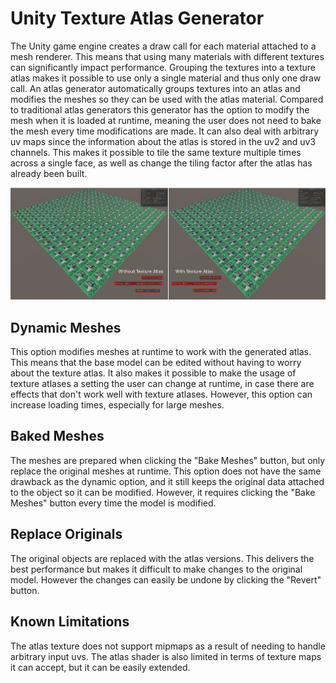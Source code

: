 # Unity Texture Atlas Generator
The Unity game engine creates a draw call for each material attached to a mesh renderer. This means that using many materials with different textures can significantly impact performance. Grouping the textures into a texture atlas makes it possible to use only a single material and thus only one draw call. An atlas generator automatically groups textures into an atlas and modifies the meshes so they can be used with the atlas material. Compared to traditional atlas generators this generator has the option to modify the mesh when it is loaded at runtime, meaning the user does not need to bake the mesh every time modifications are made. It can also deal with arbitrary uv maps since the information about the atlas is stored in the uv2 and uv3 channels. This makes it possible to tile the same texture multiple times across a single face, as well as change the tiling factor after the atlas has already been built.

<img src='figures/example.PNG'/>

## Dynamic Meshes
This option modifies meshes at runtime to work with the generated atlas. This means that the base model can be edited without having to worry about the texture atlas. It also makes it possible to make the usage of texture atlases a setting the user can change at runtime, in case there are effects that don't work well with texture atlases. However, this option can increase loading times, especially for large meshes.

## Baked Meshes
The meshes are prepared when clicking the "Bake Meshes" button, but only replace the original meshes at runtime. This option does not have the same drawback as the dynamic option, and it still keeps the original data attached to the object so it can be modified. However, it requires clicking the "Bake Meshes" button every time the model is modified.

## Replace Originals
The original objects are replaced with the atlas versions. This delivers the best performance but makes it difficult to make changes to the original model. However the changes can easily be undone by clicking the "Revert" button.

## Known Limitations
The atlas texture does not support mipmaps as a result of needing to handle arbitrary input uvs. The atlas shader is also limited in terms of texture maps it can accept, but it can be easily extended.
